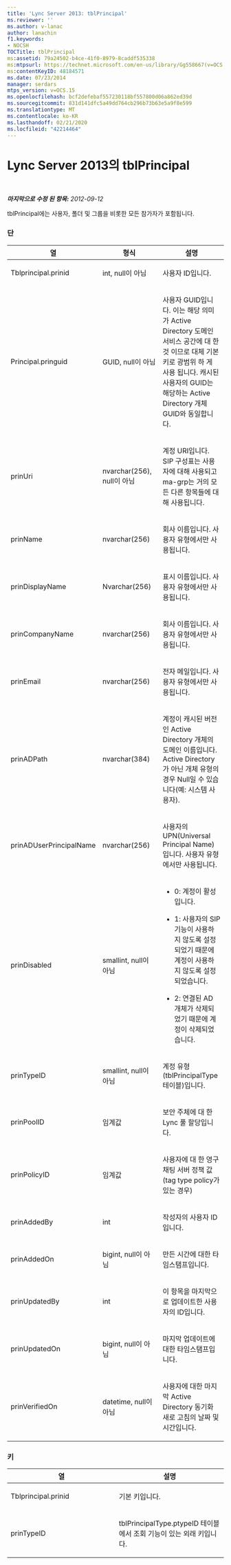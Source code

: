 ```yaml
---
title: 'Lync Server 2013: tblPrincipal'
ms.reviewer: ''
ms.author: v-lanac
author: lanachin
f1.keywords:
- NOCSH
TOCTitle: tblPrincipal
ms:assetid: 79a24502-b4ce-41f0-8979-8caddf535338
ms:mtpsurl: https://technet.microsoft.com/en-us/library/Gg558667(v=OCS.15)
ms:contentKeyID: 48184571
ms.date: 07/23/2014
manager: serdars
mtps_version: v=OCS.15
ms.openlocfilehash: bcf2defebaf557230118bf557800d06a862ed39d
ms.sourcegitcommit: 831d141dfc5a49dd764cb296b73b63e5a9f8e599
ms.translationtype: MT
ms.contentlocale: ko-KR
ms.lasthandoff: 02/21/2020
ms.locfileid: "42214464"
---
```

<div data-xmlns="http://www.w3.org/1999/xhtml">

<div class="topic" data-xmlns="http://www.w3.org/1999/xhtml" data-msxsl="urn:schemas-microsoft-com:xslt" data-cs="https://msdn.microsoft.com/">

<div data-asp="https://msdn2.microsoft.com/asp">

# <a name="tblprincipal-in-lync-server-2013"></a>Lync Server 2013의 tblPrincipal

</div>

<div id="mainSection">

<div id="mainBody">

<span> </span>

_**마지막으로 수정 된 항목:** 2012-09-12_

tblPrincipal에는 사용자, 폴더 및 그룹을 비롯한 모든 참가자가 포함됩니다.

### <a name="columns"></a>단

<table>
<colgroup>
<col style="width: 33%" />
<col style="width: 33%" />
<col style="width: 33%" />
</colgroup>
<thead>
<tr class="header">
<th>열</th>
<th>형식</th>
<th>설명</th>
</tr>
</thead>
<tbody>
<tr class="odd">
<td><p>Tblprincipal.prinid</p></td>
<td><p>int, null이 아님</p></td>
<td><p>사용자 ID입니다.</p></td>
</tr>
<tr class="even">
<td><p>Principal.pringuid</p></td>
<td><p>GUID, null이 아님</p></td>
<td><p>사용자 GUID입니다. 이는 해당 의미가 Active Directory 도메인 서비스 공간에 대 한 것 이므로 대체 기본 키로 광범위 하 게 사용 됩니다. 캐시된 사용자의 GUID는 해당하는 Active Directory 개체 GUID와 동일합니다.</p></td>
</tr>
<tr class="odd">
<td><p>prinUri</p></td>
<td><p>nvarchar(256), null이 아님</p></td>
<td><p>계정 URI입니다. SIP 구성표는 사용자에 대해 사용되고 ma-grp는 거의 모든 다른 항목들에 대해 사용됩니다.</p></td>
</tr>
<tr class="even">
<td><p>prinName</p></td>
<td><p>nvarchar(256)</p></td>
<td><p>회사 이름입니다. 사용자 유형에서만 사용됩니다.</p></td>
</tr>
<tr class="odd">
<td><p>prinDisplayName</p></td>
<td><p>Nvarchar(256)</p></td>
<td><p>표시 이름입니다. 사용자 유형에서만 사용됩니다.</p></td>
</tr>
<tr class="even">
<td><p>prinCompanyName</p></td>
<td><p>nvarchar(256)</p></td>
<td><p>회사 이름입니다. 사용자 유형에서만 사용됩니다.</p></td>
</tr>
<tr class="odd">
<td><p>prinEmail</p></td>
<td><p>nvarchar(256)</p></td>
<td><p>전자 메일입니다. 사용자 유형에서만 사용됩니다.</p></td>
</tr>
<tr class="even">
<td><p>prinADPath</p></td>
<td><p>nvarchar(384)</p></td>
<td><p>계정이 캐시된 버전인 Active Directory 개체의 도메인 이름입니다. Active Directory가 아닌 개체 유형의 경우 Null일 수 있습니다(예: 시스템 사용자).</p></td>
</tr>
<tr class="odd">
<td><p>prinADUserPrincipalName</p></td>
<td><p>nvarchar(256)</p></td>
<td><p>사용자의 UPN(Universal Principal Name)입니다. 사용자 유형에서만 사용됩니다.</p></td>
</tr>
<tr class="even">
<td><p>prinDisabled</p></td>
<td><p>smallint, null이 아님</p></td>
<td><ul>
<li><p>0: 계정이 활성입니다.</p></li>
<li><p>1: 사용자의 SIP 기능이 사용하지 않도록 설정되었기 때문에 계정이 사용하지 않도록 설정되었습니다.</p></li>
<li><p>2: 연결된 AD 개체가 삭제되었기 때문에 계정이 삭제되었습니다.</p></li>
</ul></td>
</tr>
<tr class="odd">
<td><p>prinTypeID</p></td>
<td><p>smallint, null이 아님</p></td>
<td><p>계정 유형(tblPrincipalType 테이블)입니다.</p></td>
</tr>
<tr class="even">
<td><p>prinPoolID</p></td>
<td><p>임계값</p></td>
<td><p>보안 주체에 대 한 Lync 풀 할당입니다.</p></td>
</tr>
<tr class="odd">
<td><p>prinPolicyID</p></td>
<td><p>임계값</p></td>
<td><p>사용자에 대 한 영구 채팅 서버 정책 값 (tag type policy가 있는 경우)</p></td>
</tr>
<tr class="even">
<td><p>prinAddedBy</p></td>
<td><p>int</p></td>
<td><p>작성자의 사용자 ID입니다.</p></td>
</tr>
<tr class="odd">
<td><p>prinAddedOn</p></td>
<td><p>bigint, null이 아님</p></td>
<td><p>만든 시간에 대한 타임스탬프입니다.</p></td>
</tr>
<tr class="even">
<td><p>prinUpdatedBy</p></td>
<td><p>int</p></td>
<td><p>이 항목을 마지막으로 업데이트한 사용자의 ID입니다.</p></td>
</tr>
<tr class="odd">
<td><p>prinUpdatedOn</p></td>
<td><p>bigint, null이 아님</p></td>
<td><p>마지막 업데이트에 대한 타임스탬프입니다.</p></td>
</tr>
<tr class="even">
<td><p>prinVerifiedOn</p></td>
<td><p>datetime, null이 아님</p></td>
<td><p>사용자에 대한 마지막 Active Directory 동기화 새로 고침의 날짜 및 시간입니다.</p></td>
</tr>
</tbody>
</table>


### <a name="keys"></a>키

<table>
<colgroup>
<col style="width: 50%" />
<col style="width: 50%" />
</colgroup>
<thead>
<tr class="header">
<th>열</th>
<th>설명</th>
</tr>
</thead>
<tbody>
<tr class="odd">
<td><p>Tblprincipal.prinid</p></td>
<td><p>기본 키입니다.</p></td>
</tr>
<tr class="even">
<td><p>prinTypeID</p></td>
<td><p>tblPrincipalType.ptypeID 테이블에서 조회 기능이 있는 외래 키입니다.</p></td>
</tr>
</tbody>
</table>


</div>

<span> </span>

</div>

</div>

</div>

